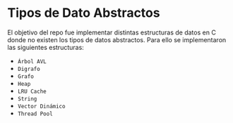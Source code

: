 # Tipos de Dato Abstractos

El objetivo del repo fue implementar distintas estructuras de datos en C donde no existen los tipos de datos abstractos. Para ello se implementaron las siguientes estructuras:

- `Árbol AVL`
- `Digrafo`
- `Grafo`
- `Heap`
- `LRU Cache`
- `String`
- `Vector Dinámico`
- `Thread Pool`
